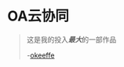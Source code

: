 # OA云协同
>这是我的投入***最大***的一部作品
>
>-[okeeffe](https://prints.okeeffemuseum.org/detail/463077/okeeffe-sunrise-and-little-clouds-no.-ii-1916)
